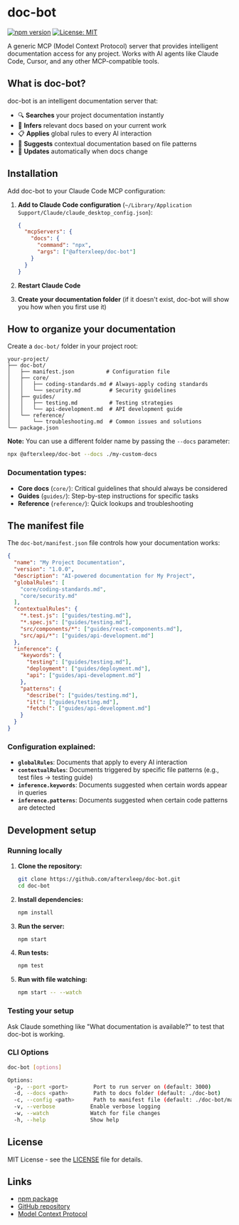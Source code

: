 # doc-bot

[![npm version](https://img.shields.io/npm/v/@afterxleep/doc-bot)](https://www.npmjs.com/package/@afterxleep/doc-bot)
[![License: MIT](https://img.shields.io/badge/License-MIT-yellow.svg)](https://opensource.org/licenses/MIT)

A generic MCP (Model Context Protocol) server that provides intelligent documentation access for any project. Works with AI agents like Claude Code, Cursor, and any other MCP-compatible tools.

## What is doc-bot?

doc-bot is an intelligent documentation server that:
- 🔍 **Searches** your project documentation instantly
- 🧠 **Infers** relevant docs based on your current work
- 📋 **Applies** global rules to every AI interaction
- 🎯 **Suggests** contextual documentation based on file patterns
- 🔄 **Updates** automatically when docs change

## Installation

Add doc-bot to your Claude Code MCP configuration:

1. **Add to Claude Code configuration** (`~/Library/Application Support/Claude/claude_desktop_config.json`):
   ```json
   {
     "mcpServers": {
       "docs": {
         "command": "npx",
         "args": ["@afterxleep/doc-bot"]
       }
     }
   }
   ```

2. **Restart Claude Code**

3. **Create your documentation folder** (if it doesn't exist, doc-bot will show you how when you first use it)

## How to organize your documentation

Create a `doc-bot/` folder in your project root:

```
your-project/
├── doc-bot/
│   ├── manifest.json          # Configuration file
│   ├── core/
│   │   ├── coding-standards.md # Always-apply coding standards
│   │   └── security.md         # Security guidelines
│   ├── guides/
│   │   ├── testing.md          # Testing strategies
│   │   └── api-development.md  # API development guide
│   └── reference/
│       └── troubleshooting.md  # Common issues and solutions
└── package.json
```

**Note:** You can use a different folder name by passing the `--docs` parameter:
```bash
npx @afterxleep/doc-bot --docs ./my-custom-docs
```

### Documentation types:

- **Core docs** (`core/`): Critical guidelines that should always be considered
- **Guides** (`guides/`): Step-by-step instructions for specific tasks
- **Reference** (`reference/`): Quick lookups and troubleshooting

## The manifest file

The `doc-bot/manifest.json` file controls how your documentation works:

```json
{
  "name": "My Project Documentation",
  "version": "1.0.0",
  "description": "AI-powered documentation for My Project",
  "globalRules": [
    "core/coding-standards.md",
    "core/security.md"
  ],
  "contextualRules": {
    "*.test.js": ["guides/testing.md"],
    "*.spec.js": ["guides/testing.md"],
    "src/components/*": ["guides/react-components.md"],
    "src/api/*": ["guides/api-development.md"]
  },
  "inference": {
    "keywords": {
      "testing": ["guides/testing.md"],
      "deployment": ["guides/deployment.md"],
      "api": ["guides/api-development.md"]
    },
    "patterns": {
      "describe(": ["guides/testing.md"],
      "it(": ["guides/testing.md"],
      "fetch(": ["guides/api-development.md"]
    }
  }
}
```

### Configuration explained:

- **`globalRules`**: Documents that apply to every AI interaction
- **`contextualRules`**: Documents triggered by specific file patterns (e.g., test files → testing guide)
- **`inference.keywords`**: Documents suggested when certain words appear in queries
- **`inference.patterns`**: Documents suggested when certain code patterns are detected

## Development setup

### Running locally

1. **Clone the repository:**
   ```bash
   git clone https://github.com/afterxleep/doc-bot.git
   cd doc-bot
   ```

2. **Install dependencies:**
   ```bash
   npm install
   ```

3. **Run the server:**
   ```bash
   npm start
   ```

4. **Run tests:**
   ```bash
   npm test
   ```

5. **Run with file watching:**
   ```bash
   npm start -- --watch
   ```

### Testing your setup

Ask Claude something like "What documentation is available?" to test that doc-bot is working.

### CLI Options

```bash
doc-bot [options]

Options:
  -p, --port <port>        Port to run server on (default: 3000)
  -d, --docs <path>        Path to docs folder (default: ./doc-bot)
  -c, --config <path>      Path to manifest file (default: ./doc-bot/manifest.json)
  -v, --verbose           Enable verbose logging
  -w, --watch             Watch for file changes
  -h, --help              Show help
```

## License

MIT License - see the [LICENSE](LICENSE) file for details.

## Links

- [npm package](https://www.npmjs.com/package/@afterxleep/doc-bot)
- [GitHub repository](https://github.com/afterxleep/doc-bot)
- [Model Context Protocol](https://github.com/modelcontextprotocol/specification)
